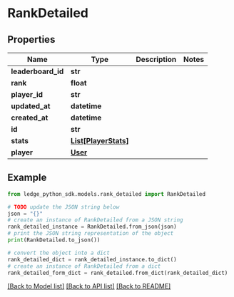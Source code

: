 # RankDetailed


## Properties

Name | Type | Description | Notes
------------ | ------------- | ------------- | -------------
**leaderboard_id** | **str** |  | 
**rank** | **float** |  | 
**player_id** | **str** |  | 
**updated_at** | **datetime** |  | 
**created_at** | **datetime** |  | 
**id** | **str** |  | 
**stats** | [**List[PlayerStats]**](PlayerStats.md) |  | 
**player** | [**User**](User.md) |  | 

## Example

```python
from ledge_python_sdk.models.rank_detailed import RankDetailed

# TODO update the JSON string below
json = "{}"
# create an instance of RankDetailed from a JSON string
rank_detailed_instance = RankDetailed.from_json(json)
# print the JSON string representation of the object
print(RankDetailed.to_json())

# convert the object into a dict
rank_detailed_dict = rank_detailed_instance.to_dict()
# create an instance of RankDetailed from a dict
rank_detailed_form_dict = rank_detailed.from_dict(rank_detailed_dict)
```
[[Back to Model list]](../README.md#documentation-for-models) [[Back to API list]](../README.md#documentation-for-api-endpoints) [[Back to README]](../README.md)


